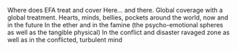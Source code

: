 Where does EFA treat and cover  Here… and there. Global coverage with a global treatment.  Hearts, minds, bellies, pockets around the world, now and in the future  In the ether and in the famine (the psycho-emotional spheres as well as the tangible physical)  In the conflict and disaster ravaged zone as well as in the conflicted, turbulent mind